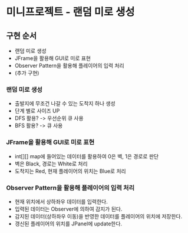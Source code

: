 # 미니프로젝트 - 랜덤 미로 생성

## 구현 순서
- 랜덤 미로 생성
- JFrame을 활용해 GUI로 미로 표현
- Observer Pattern을 활용해 플레이어의 입력 처리
- (추가 구현)

### 랜덤 미로 생성
- 출발지에 무조건 나갈 수 있는 도착지 하나 생성
- 단계 별로 사이즈 UP
- DFS 활용? -> 우선순위 큐 사용
- BFS 활용? -> 큐 사용

### JFrame을 활용해 GUI로 미로 표현
- int[][] map에 들어있는 데이터를 활용하여 0은 벽, 1은 경로로 판단
- 벽은 Black, 경로는 White로 처리
- 도착지는 Red, 현재 플레이어의 위치는 Blue로 처리

### Observer Pattern을 활용해 플레이어의 입력 처리
- 현재 위치에서 상하좌우 데이터를 입력한다.
- 입력된 데이터는 Observer에 의하여 감지가 된다.
- 감지된 데이터(상하좌우 이동)을 반영한 데이터를 플레이어의 위치에 저장한다.
- 갱신된 플레이어의 위치를 JPanel에 update한다.